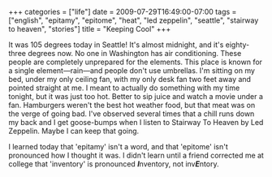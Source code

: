 +++
categories = ["life"]
date = 2009-07-29T16:49:00-07:00
tags = ["english", "epitamy", "epitome", "heat", "led zeppelin", "seattle", "stairway to heaven", "stories"]
title = "Keeping Cool"
+++

It was 105 degrees today in Seattle! It's almost midnight, and it's eighty-three degrees now. No one in Washington has air conditioning. These people are completely unprepared for the elements. This place is known for a single element&mdash;rain&mdash;and people don't use umbrellas. I'm sitting on my bed, under my only ceiling fan, with my only desk fan two feet away and pointed straight at me. I meant to actually do something with my time tonight, but it was just too hot. Better to sip juice and watch a movie under a fan. Hamburgers weren't the best hot weather food, but that meat was on the verge of going bad. I've observed several times that a chill runs down my back and I get goose-bumps when I listen to Stairway To Heaven by Led Zeppelin. Maybe I can keep that going.

I learned today that 'epitamy' isn't a word, and that 'epitome' isn't pronounced how I thought it was. I didn't learn until a friend corrected me at college that 'inventory' is pronounced ***I***nventory, not inv***E***ntory.
